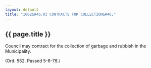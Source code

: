 ```yaml
---
layout: default 
title: "1062&#46;03 CONTRACTS FOR COLLECTION&#46;"
---
```


{{ page.title }}
----------------

Council may contract for the collection of garbage and rubbish in the
Municipality.

(Ord. 552. Passed 5-6-76.)
